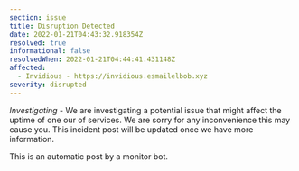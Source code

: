 ```yaml
---
section: issue
title: Disruption Detected
date: 2022-01-21T04:43:32.918354Z
resolved: true
informational: false
resolvedWhen: 2022-01-21T04:44:41.431148Z
affected:
  - Invidious - https://invidious.esmailelbob.xyz
severity: disrupted
---
```

*Investigating* - We are investigating a potential issue that might affect the uptime of one our of services. We are sorry for any inconvenience this may cause you. This incident post will be updated once we have more information.

This is an automatic post by a monitor bot.
        